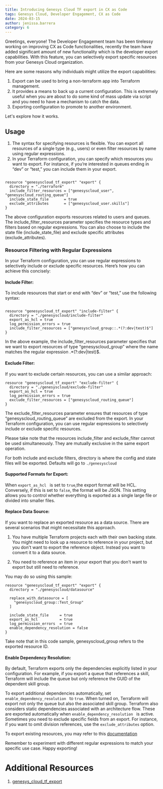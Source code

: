 ```yaml
---
title: Introducing Genesys Cloud TF export in CX as Code
tags: Genesys Cloud, Developer Engagement, CX as Code
date: 2024-03-15
author: jenissa.barrera
category: 6
---
```


Greetings, everyone! The Developer Engagement team has been tirelessy working on improving CX as Code functionalities, recently the team have added significant amount of new functionality which is the developer export capabilities. With this feature, you can selectively export specific resources from your Genesys Cloud organization. 

Here are some reasons why individuals might utilize the export capabilities:

1. Export can be used to bring a non-terraform app into Terraform management.
2. It provides a means to back up a current configuration. This is extremely useful when you are about to do some kind of mass update via script and you need to have a mechanism to catch the data.
3. Exporting configuration to promote to another environment.

Let's explore how it works.


## Usage


1. The syntax for specifying resources is flexible. You can export all resources of a single type (e.g., users) or even filter resources by name using regular expressions.
2. In your Terraform configuration, you can specify which resources you want to export. For instance, if you’re interested in queues ending in “dev” or “test,” you can include them in your export.

```hcl

resource "genesyscloud_tf_export" "export" {
  directory = "./terraform"
  include_filter_resources = ["genesyscloud_user", "genesyscloud_routing_queue"]
  include_state_file       = true
  exclude_attributes       = ["genesyscloud_user.skills"]
}

```

The above configuration exports resources related to users and queues. The include_filter_resources parameter specifies the resource types and filters based on regular expressions. You can also choose to include the state file (include_state_file) and exclude specific attributes (exclude_attributes).

### Resource Filtering with Regular Expressions


In your Terraform configuration, you can use regular expressions to selectively include or exclude specific resources. Here’s how you can achieve this concisely:

#### Include Filter:

To include resources that start or end with “dev” or “test,” use the following syntax:

```hcl

resource "genesyscloud_tf_export" "include-filter" {
  directory = "./genesyscloud/include-filter"
  export_as_hcl = true
  log_permission_errors = true
  include_filter_resources = ["genesyscloud_group::.*(?:dev|test)$"]
}
```

In the above example, the include_filter_resources parameter specifies that we want to export resources of type “genesyscloud_group” where the name matches the regular expression .*(?:dev|test)$.

#### Exclude Filter:
If you want to exclude certain resources, you can use a similar approach:

```hcl
resource "genesyscloud_tf_export" "exclude-filter" {
  directory = "./genesyscloud/exclude-filter"
  export_as_hcl = true
  log_permission_errors = true
  exclude_filter_resources = ["genesyscloud_routing_queue"]
}

```

The exclude_filter_resources parameter ensures that resources of type “genesyscloud_routing_queue” are excluded from the export. In your Terraform configuration, you can use regular expressions to selectively include or exclude specific resources. 

Please take note that the resources include_filter and exclude_filter cannot be used simultaneously. They are mutually exclusive in the same export operation.


For both include and exclude filters, directory is where the config and state files will be exported. Defaults will go to ```./genesyscloud```

#### Supported Formats for Export:


When ```export_as_hcl ``` is set to ```true```,the export format will be HCL. Conversely, if this is set to ```false```, the format will be JSON. This setting allows you to control whether everything is exported as a single large file or divided into smaller files. 


#### Replace Data Source:

If you want to replace an exported resource as a data source. There are several scenarios that might necessitate this approach.

1. You have multiple Terraform projects each with their own backing state. You might need to look up a resource to reference in your project, but you don't want to export the reference object. Instead you want to convert it to a data source.

2. You need to reference an item in your export that you don't want to export but still need to reference.

 You may do so using this sample:

```hcl
resource "genesyscloud_tf_export" "export" {
  directory = "./genesyscloud/datasource"

  replace_with_datasource = [
    "genesyscloud_group::Test_Group"
  ]

  include_state_file     = true
  export_as_hcl          = true
  log_permission_errors  = true
  enable_dependency_resolution = false
}
```

Take note that in this code sample, genesyscloud_group refers to the exported resource ID.

#### Enable Dependency Resolution:

By default, Terraform exports only the dependencies explicitly listed in your configuration. For example, if you export a queue that references a skill, Terraform will include the queue but only reference the GUID of the dependent skill group.

To export additional dependencies automatically, set ```enable_dependency_resolution ``` to ```true```. When turned on, Terraform will export not only the queue but also the associated skill group.  Terraform also considers static dependencies associated with an architecture flow. These are exported automatically when ```enable_dependency_resolution ``` is active.  Sometimes you need to exclude specific fields from an export. For instance, if you want to omit division references, use the ```exclude_attributes``` option.


To export existing resources, you may refer to this [documentation](https://registry.terraform.io/providers/MyPureCloud/genesyscloud/latest/docs/guides/export)



Remember to experiment with different regular expressions to match your specific use case. Happy exporting!

# Additional Resources
1. [genesys_cloud_tf_export](https://registry.terraform.io/providers/MyPureCloud/genesyscloud/latest/docs/resources/tf_export#replace_with_datasource)
